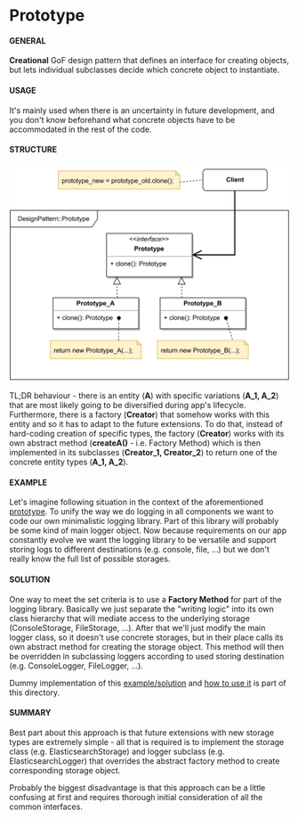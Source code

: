 # Prototype

#### GENERAL

**Creational** GoF design pattern that defines an interface for creating objects, but lets individual subclasses
decide which concrete object to instantiate.

#### USAGE

It's mainly used when there is an uncertainty in future development, and you don't know beforehand what concrete
objects have to be accommodated in the rest of the code.

#### STRUCTURE

![prototype](Prototype.svg)

TL;DR behaviour - there is an entity (**A**) with specific variations (**A_1, A_2**) that are most likely going
to be diversified during app's lifecycle. Furthermore, there is a factory (**Creator**) that somehow works with
this entity and so it has to adapt to the future extensions. To do that, instead of hard-coding creation
of specific types, the factory (**Creator**) works with its own abstract method (**createA()** - i.e. Factory Method)
which is then implemented in its subclasses (**Creator_1, Creator_2**) to return one of the concrete entity types
(**A_1, A_2**).

#### EXAMPLE

Let's imagine following situation in the context of the aforementioned [prototype](../README.md#prototype). To unify
the way we do logging in all components we want to code our own minimalistic logging library. Part of this library
will probably be some kind of main logger object. Now because requirements on our app constantly evolve we want the
logging library to be versatile and support storing logs to different destinations (e.g. console, file, ...) but
we don't really know the full list of possible storages.

#### SOLUTION

One way to meet the set criteria is to use a **Factory Method** for part of the logging library. Basically we just
separate the "writing logic" into its own class hierarchy that will mediate access to the underlying storage
(ConsoleStorage, FileStorage, ...). After that we'll just modify the main logger class, so it doesn't use concrete
storages, but in their place calls its own abstract method for creating the storage object. This method will then be
overridden in subclassing loggers according to used storing destination (e.g. ConsoleLogger, FileLogger, ...).

Dummy implementation of this [example/solution](src) and [how to use it](main.cpp) is part of this directory.

#### SUMMARY

Best part about this approach is that future extensions with new storage types are extremely simple - all that is
required is to implement the storage class (e.g. ElasticsearchStorage) and logger subclass (e.g. ElasticsearchLogger)
that overrides the abstract factory method to create corresponding storage object.

Probably the biggest disadvantage is that this approach can be a little confusing at first and requires thorough
initial consideration of all the common interfaces.
